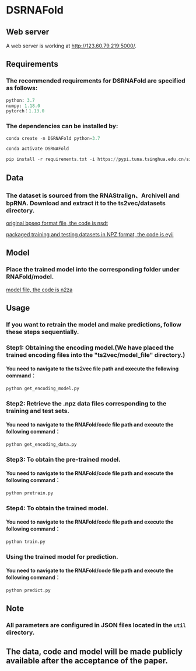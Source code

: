 # DSRNAFold

## Web server

A web server is working at http://123.60.79.219:5000/.

## Requirements

### The recommended requirements for DSRNAFold are specified as follows:

```python
python: 3.7
numpy: 1.18.0
pytorch：1.13.0
```

### The dependencies can be installed by:
```python
conda create -n DSRNAFold python=3.7
```
```python
conda activate DSRNAFold
```
```python
pip install -r requirements.txt -i https://pypi.tuna.tsinghua.edu.cn/simple
```

## Data

### The dataset is sourced from the RNAStralign、ArchiveII and bpRNA. Download and extract it to the ts2vec/datasets directory.
[original bpseq format file, the code is nsdt](https://pan.baidu.com/s/1wxnsEe9j12EAacZhUWAFvA?pwd=nsdt)

[packaged training and testing datasets in NPZ format, the code is eyii](https://pan.baidu.com/s/1O-ntuqGFrEGvaxFO6iK0wg?pwd=eyii ) 

## Model
### Place the trained model into the corresponding folder under RNAFold/model.
[model file, the code is n2za](https://pan.baidu.com/s/13cUCNi0tit81ouOC-KwlAg?pwd=n2za)

## Usage

### If you want to retrain the model and make predictions, follow these steps sequentially.

### Step1: Obtaining the encoding model.(We have placed the trained encoding files into the "ts2vec/model_file" directory.)

#### You need to navigate to the ts2vec file path and execute the following command：
```python
python get_encoding_model.py
```

###  Step2: Retrieve the .npz data files corresponding to the training and test sets.

#### You need to navigate to the RNAFold/code file path and execute the following command：

```python
python get_encoding_data.py
```

### Step3: To obtain the pre-trained model.

####  You need to navigate to the RNAFold/code file path and execute the following command：

```python
python pretrain.py

```

### Step4: To obtain the trained model.
####  You need to navigate to the RNAFold/code file path and execute the following command：
```python
python train.py
```

### Using the trained model for prediction.
####  You need to navigate to the RNAFold/code file path and execute the following command：
```python
python predict.py
```

## Note

### All parameters are configured in JSON files located in the `util` directory.
## The data, code and model will be made publicly available after the acceptance of the paper.
